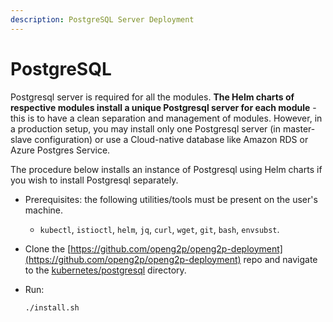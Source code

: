 ```yaml
---
description: PostgreSQL Server Deployment
---
```


# PostgreSQL

Postgresql server is required for all the modules. **The Helm charts of respective modules install a unique Postgresql server for each module** - this is to have a clean separation and management of modules. However, in a production setup, you may install only one Postgresql server  (in master-slave configuration) or use a Cloud-native database like Amazon RDS or Azure Postgres Service.&#x20;

The procedure below installs an instance of Postgresql using Helm charts if you wish to install Postgresql separately.

* Prerequisites:  the following utilities/tools must be present on the user's machine.
  * `kubectl`, `istioctl`, `helm`, `jq`, `curl`, `wget`, `git`, `bash`, `envsubst`.
* Clone the [https://github.com/openg2p/openg2p-deployment](https://github.com/openg2p/openg2p-deployment) repo and navigate to the [kubernetes/postgresql](https://github.com/OpenG2P/openg2p-deployment/tree/main/kubernetes/postgresql) directory.
*   Run:

    ```bash
    ./install.sh
    ```
